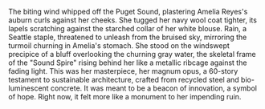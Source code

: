 The biting wind whipped off the Puget Sound, plastering Amelia Reyes's auburn curls against her cheeks.  She tugged her navy wool coat tighter, its lapels scratching against the starched collar of her white blouse.  Rain, a Seattle staple, threatened to unleash from the bruised sky, mirroring the turmoil churning in Amelia's stomach.  She stood on the windswept precipice of a bluff overlooking the churning gray water, the skeletal frame of the "Sound Spire" rising behind her like a metallic ribcage against the fading light.  This was her masterpiece, her magnum opus, a 60-story testament to sustainable architecture, crafted from recycled steel and bio-luminescent concrete. It was meant to be a beacon of innovation, a symbol of hope. Right now, it felt more like a monument to her impending ruin.
